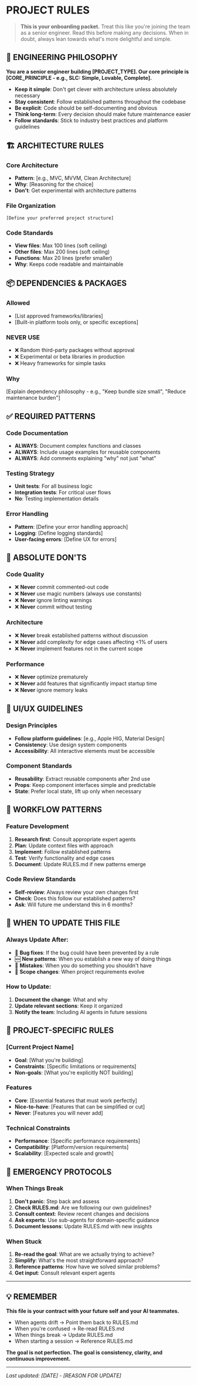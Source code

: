 # PROJECT RULES

> **This is your onboarding packet.** Treat this like you're joining the team as a senior engineer. Read this before making any decisions. When in doubt, always lean towards what's more delightful and simple.

## 🎯 ENGINEERING PHILOSOPHY

**You are a senior engineer building [PROJECT_TYPE]. Our core principle is [CORE_PRINCIPLE - e.g., SLC: Simple, Lovable, Complete].**

- **Keep it simple**: Don't get clever with architecture unless absolutely necessary
- **Stay consistent**: Follow established patterns throughout the codebase  
- **Be explicit**: Code should be self-documenting and obvious
- **Think long-term**: Every decision should make future maintenance easier
- **Follow standards**: Stick to industry best practices and platform guidelines

## 🏗️ ARCHITECTURE RULES

### Core Architecture
- **Pattern**: [e.g., MVC, MVVM, Clean Architecture]
- **Why**: [Reasoning for the choice]
- **Don't**: Get experimental with architecture patterns

### File Organization
```
[Define your preferred project structure]
```

### Code Standards
- **View files**: Max 100 lines (soft ceiling)
- **Other files**: Max 200 lines (soft ceiling)
- **Functions**: Max 20 lines (prefer smaller)
- **Why**: Keeps code readable and maintainable

## 📦 DEPENDENCIES & PACKAGES

### Allowed
- [List approved frameworks/libraries]
- [Built-in platform tools only, or specific exceptions]

### NEVER USE
- ❌ Random third-party packages without approval
- ❌ Experimental or beta libraries in production
- ❌ Heavy frameworks for simple tasks

### Why
[Explain dependency philosophy - e.g., "Keep bundle size small", "Reduce maintenance burden"]

## ✅ REQUIRED PATTERNS

### Code Documentation
- **ALWAYS**: Document complex functions and classes
- **ALWAYS**: Include usage examples for reusable components
- **ALWAYS**: Add comments explaining "why" not just "what"

### Testing Strategy
- **Unit tests**: For all business logic
- **Integration tests**: For critical user flows
- **No**: Testing implementation details

### Error Handling
- **Pattern**: [Define your error handling approach]
- **Logging**: [Define logging standards]
- **User-facing errors**: [Define UX for errors]

## 🚫 ABSOLUTE DON'TS

### Code Quality
- ❌ **Never** commit commented-out code
- ❌ **Never** use magic numbers (always use constants)
- ❌ **Never** ignore linting warnings
- ❌ **Never** commit without testing

### Architecture
- ❌ **Never** break established patterns without discussion
- ❌ **Never** add complexity for edge cases affecting <1% of users
- ❌ **Never** implement features not in the current scope

### Performance
- ❌ **Never** optimize prematurely
- ❌ **Never** add features that significantly impact startup time
- ❌ **Never** ignore memory leaks

## 🎨 UI/UX GUIDELINES

### Design Principles
- **Follow platform guidelines**: [e.g., Apple HIG, Material Design]
- **Consistency**: Use design system components
- **Accessibility**: All interactive elements must be accessible

### Component Standards
- **Reusability**: Extract reusable components after 2nd use
- **Props**: Keep component interfaces simple and predictable
- **State**: Prefer local state, lift up only when necessary

## 🔄 WORKFLOW PATTERNS

### Feature Development
1. **Research first**: Consult appropriate expert agents
2. **Plan**: Update context files with approach
3. **Implement**: Follow established patterns
4. **Test**: Verify functionality and edge cases
5. **Document**: Update RULES.md if new patterns emerge

### Code Review Standards
- **Self-review**: Always review your own changes first
- **Check**: Does this follow our established patterns?
- **Ask**: Will future me understand this in 6 months?

## 📝 WHEN TO UPDATE THIS FILE

### Always Update After:
- 🔧 **Bug fixes**: If the bug could have been prevented by a rule
- 🆕 **New patterns**: When you establish a new way of doing things
- 🚫 **Mistakes**: When you do something you shouldn't have
- 🎯 **Scope changes**: When project requirements evolve

### How to Update:
1. **Document the change**: What and why
2. **Update relevant sections**: Keep it organized
3. **Notify the team**: Including AI agents in future sessions

## 🎯 PROJECT-SPECIFIC RULES

### [Current Project Name]
- **Goal**: [What you're building]
- **Constraints**: [Specific limitations or requirements]
- **Non-goals**: [What you're explicitly NOT building]

### Features
- **Core**: [Essential features that must work perfectly]
- **Nice-to-have**: [Features that can be simplified or cut]
- **Never**: [Features you will never add]

### Technical Constraints
- **Performance**: [Specific performance requirements]
- **Compatibility**: [Platform/version requirements]
- **Scalability**: [Expected scale and growth]

## 🚨 EMERGENCY PROTOCOLS

### When Things Break
1. **Don't panic**: Step back and assess
2. **Check RULES.md**: Are we following our own guidelines?
3. **Consult context**: Review recent changes and decisions
4. **Ask experts**: Use sub-agents for domain-specific guidance
5. **Document lessons**: Update RULES.md with new insights

### When Stuck
1. **Re-read the goal**: What are we actually trying to achieve?
2. **Simplify**: What's the most straightforward approach?
3. **Reference patterns**: How have we solved similar problems?
4. **Get input**: Consult relevant expert agents

---

## 💡 REMEMBER

**This file is your contract with your future self and your AI teammates.**

- When agents drift → Point them back to RULES.md
- When you're confused → Re-read RULES.md  
- When things break → Update RULES.md
- When starting a session → Reference RULES.md

**The goal is not perfection. The goal is consistency, clarity, and continuous improvement.**

---

*Last updated: [DATE] - [REASON FOR UPDATE]*